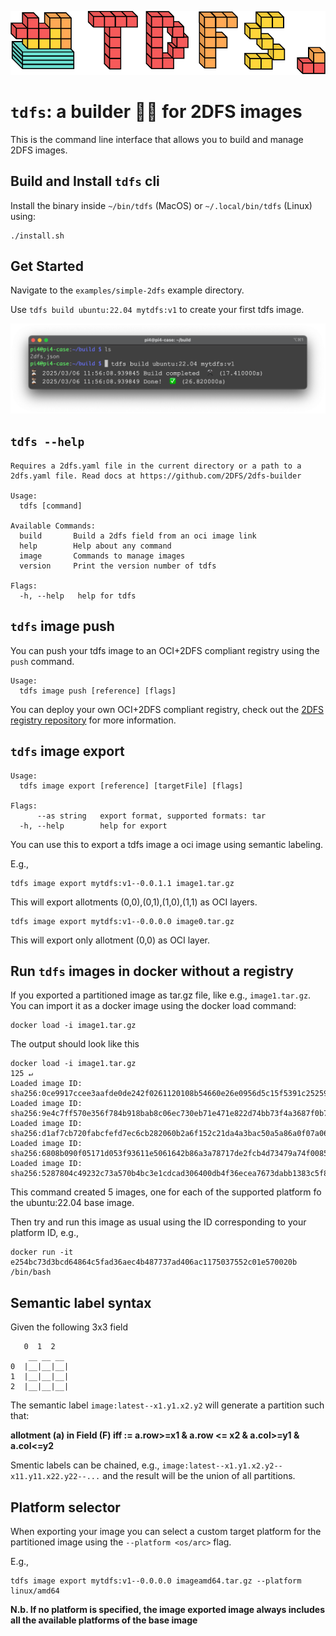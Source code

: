 ![tdfs](./img/tdfs.png)

# `tdfs`: a builder 👷‍♀️ for 2DFS images 

This is the command line interface that allows you to build and manage 2DFS images.

## Build and Install `tdfs` cli

Install the binary inside `~/bin/tdfs` (MacOS) or `~/.local/bin/tdfs` (Linux) using:

```
./install.sh
```

## Get Started

Navigate to the `examples/simple-2dfs` example directory.

Use `tdfs build ubuntu:22.04 mytdfs:v1` to create your first tdfs image.

![tdfs build](img/build-terminal.png)

## `tdfs --help`

```
Requires a 2dfs.yaml file in the current directory or a path to a 2dfs.yaml file. Read docs at https://github.com/2DFS/2dfs-builder

Usage:
  tdfs [command]

Available Commands:
  build       Build a 2dfs field from an oci image link
  help        Help about any command
  image       Commands to manage images
  version     Print the version number of tdfs

Flags:
  -h, --help   help for tdfs
```
## `tdfs` image push

You can push your tdfs image to an OCI+2DFS compliant registry using the `push` command. 

```
Usage:
  tdfs image push [reference] [flags]
```

You can deploy your own OCI+2DFS compliant registry, check out the [2DFS registry repository](https://github.com/2DFS/2dfs-registry) for more information.

## `tdfs` image export 


```
Usage:
  tdfs image export [reference] [targetFile] [flags]

Flags:
      --as string   export format, supported formats: tar
  -h, --help        help for export
```

You can use this to export a tdfs image a oci image using semantic labeling. 

E.g., 

```
tdfs image export mytdfs:v1--0.0.1.1 image1.tar.gz
```
This will export allotments (0,0),(0,1),(1,0),(1,1) as OCI layers. 

```
tdfs image export mytdfs:v1--0.0.0.0 image0.tar.gz
```
This will export only allotment (0,0) as OCI layer. 

## Run `tdfs` images in docker without a registry

If you exported a partitioned image as tar.gz file, like e.g., `image1.tar.gz`.
You can import it as a docker image using the docker load command:

```
docker load -i image1.tar.gz
```
The output should look like this
```
docker load -i image1.tar.gz                                                           125 ↵
Loaded image ID: sha256:0ce9917ccee3aafde0de242f0261120108b54660e26e0956d5c15f5391c25259
Loaded image ID: sha256:9e4c7ff570e356f784b918bab8c06ec730eb71e471e822d74bb73f4a3687f0b7
Loaded image ID: sha256:d1af7cb720fabcfefd7ec6cb282060b2a6f152c21da4a3bac50a5a86a0f07a06
Loaded image ID: sha256:6808b090f05171d053f93611e5061642b86a3a78717de2fcb4d73479a74f0085
Loaded image ID: sha256:5287804c49232c73a570b4bc3e1cdcad306400db4f36ecea7673dabb1383c5f8
```
This command created 5 images, one for each of the supported platform fo the ubuntu:22.04 base image. 

Then try and run this image as usual using the ID corresponding to your platform ID, e.g., 

```
docker run -it e254bc73d3bcd64864c5fad36aec4b487737ad406ac1175037552c01e570020b /bin/bash 
```

## Semantic label syntax 

Given the following 3x3 field
```
   0  1  2
    __ __ __
0  |__|__|__|
1  |__|__|__|
2  |__|__|__|

```

The semantic label `image:latest--x1.y1.x2.y2` will generate a partition such that:

**allotment (a) in Field (F) iff := a.row>=x1 & a.row <= x2 & a.col>=y1 & a.col<=y2** 

Smentic labels can be chained, e.g., `image:latest--x1.y1.x2.y2--x11.y11.x22.y22--...`
and the result will be the union of all partitions. 

## Platform selector

When exporting your image you can select a custom target platform for the partitioned image using the `--platform <os/arc>` flag. 

E.g., 
```
tdfs image export mytdfs:v1--0.0.0.0 imageamd64.tar.gz --platform linux/amd64
```

**N.b. If no platform is specified, the image exported image always includes all the available platforms of the base image**

